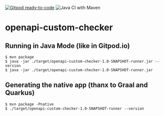 [![Gitpod ready-to-code](https://img.shields.io/badge/Gitpod-ready--to--code-blue?logo=gitpod)](https://gitpod.io/#https://github.com/fxrobin/openapi-custom-checker) ![Java CI with Maven](https://github.com/fxrobin/openapi-custom-checker/workflows/Java%20CI%20with%20Maven/badge.svg)

# openapi-custom-checker

## Running in Java Mode (like in Gitpod.io)

```
$ mvn package
$ java -jar ./target/openapi-custom-checker-1.0-SNAPSHOT-runner.jar --version
$ java -jar ./target/openapi-custom-checker-1.0-SNAPSHOT-runner.jar 
```

## Generating the native app (thanx to Graal and Quarkus)

```
$ mvn package -Pnative
$ ./target/openapi-custom-checker-1.0-SNAPSHOT-runner --version
```
